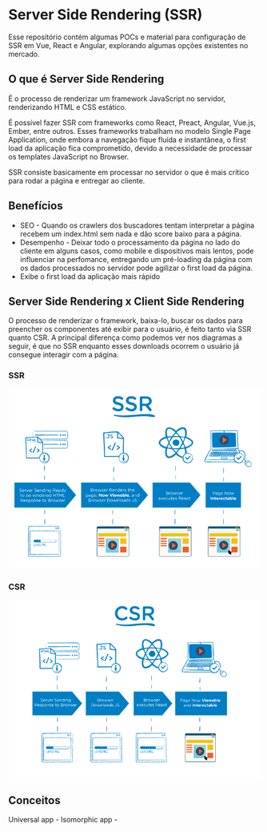 # Server Side Rendering (SSR)

Esse repositório contém algumas POCs e material para configuração de SSR em Vue, React e Angular, explorando algumas opções existentes no mercado.

## O que é Server Side Rendering

É o processo de renderizar um framework JavaScript no servidor, renderizando HTML e CSS estático. 

É possível fazer SSR com frameworks como React, Preact, Angular, Vue.js, Ember, entre outros. Esses frameworks trabalham no modelo Single Page Application, onde embora a navegação fique fluída e instantânea, o first load da aplicação fica comprometido, devido a necessidade de processar os templates JavaScript no Browser.

SSR consiste basicamente em processar no servidor o que é mais crítico para rodar a página e entregar ao cliente.

## Benefícios

- SEO - Quando os crawlers dos buscadores tentam interpretar a página recebem um index.html sem nada e dão score baixo para a página.
- Desempenho - Deixar todo o processamento da página no lado do cliente em alguns casos, como mobile e dispositivos mais lentos, pode influenciar na perfomance, entregando um pré-loading da página com os dados processados no servidor pode agilizar o first load da página.
- Exibe o first load da aplicação mais rápido


## Server Side Rendering x Client Side Rendering

O processo de renderizar o framework, baixa-lo, buscar os dados para preencher os componentes até exibir para o usuário, é feito tanto via SSR quanto CSR. A principal diferença como podemos ver nos diagramas a seguir, é que no SSR enquanto esses downloads ocorrem o usuário já consegue interagir com a página.

### SSR

![SSR](assets/ssr.png)

### CSR

![CSR](assets/csr.png)


## Conceitos

Universal app - 
Isomorphic app - 
